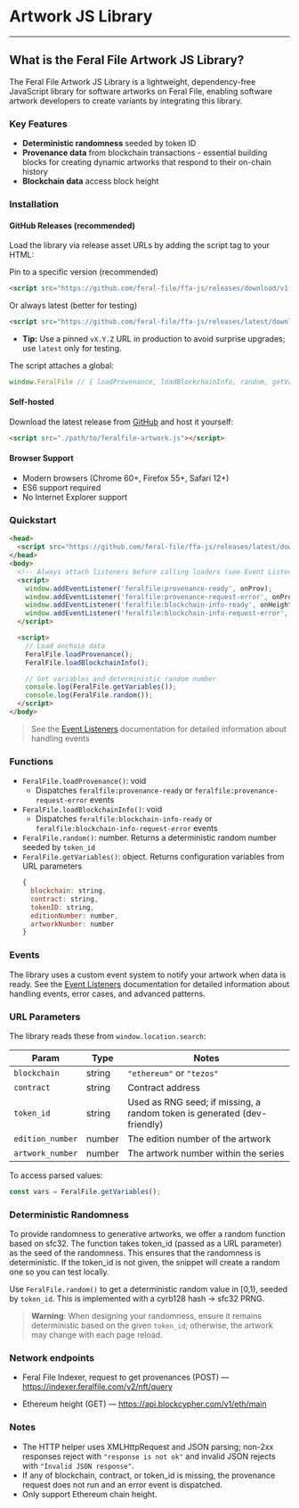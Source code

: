 # Artwork JS Library
-----------------------------------
## What is the Feral File Artwork JS Library?

The Feral File Artwork JS Library is a lightweight, dependency-free JavaScript library for software artworks on Feral File, enabling software artwork developers to create variants by integrating this library.

### Key Features
- **Deterministic randomness** seeded by token ID
- **Provenance data** from blockchain transactions - essential building blocks for creating dynamic artworks that respond to their on-chain history
- **Blockchain data** access block height

### Installation

#### GitHub Releases (recommended)

Load the library via release asset URLs by adding the script tag to your HTML:

Pin to a specific version (recommended)
```html
<script src="https://github.com/feral-file/ffa-js/releases/download/v1.0.0/artwork_lib.min.js" type="text/javascript"></script>
```

Or always latest (better for testing)
```html
<script src="https://github.com/feral-file/ffa-js/releases/latest/download/artwork_lib.min.js" type="text/javascript"></script>
```

+ **Tip:** Use a pinned `vX.Y.Z` URL in production to avoid surprise upgrades; use `latest` only for testing.

The script attaches a global:
```js
window.FeralFile // { loadProvenance, loadBlockchainInfo, random, getVariables }
```

#### Self-hosted

Download the latest release from [GitHub](https://github.com/feral-file/ffa-js/releases) and host it yourself:
```html
<script src="./path/to/feralfile-artwork.js"></script>
```

#### Browser Support
- Modern browsers (Chrome 60+, Firefox 55+, Safari 12+)
- ES6 support required
- No Internet Explorer support

### Quickstart
  ```html
  <head>
    <script src="https://github.com/feral-file/ffa-js/releases/latest/download/artwork_lib.min.js" type="text/javascript"></script>
  </head>
  <body>
    <!-- Always attach listeners before calling loaders (see Event Listeners guide) -->
    <script>
      window.addEventListener('feralfile:provenance-ready', onProv);
      window.addEventListener('feralfile:provenance-request-error', onProvErr);
      window.addEventListener('feralfile:blockchain-info-ready', onHeight);
      window.addEventListener('feralfile:blockchain-info-request-error', onHeightErr);
    </script>

    <script>
      // Load onchain data
      FeralFile.loadProvenance();
      FeralFile.loadBlockchainInfo();

      // Get variables and deterministic random number
      console.log(FeralFile.getVariables());
      console.log(FeralFile.random());
    </script>
  </body>
  ```

  > See the [Event Listeners](event-listeners.md) documentation for detailed information about handling events

### Functions
  - `FeralFile.loadProvenance()`: void
    - Dispatches `feralfile:provenance-ready` or `feralfile:provenance-request-error` events
  - `FeralFile.loadBlockchainInfo()`: void
    - Dispatches `feralfile:blockchain-info-ready` or `feralfile:blockchain-info-request-error` events
  - `FeralFile.random()`: number. Returns a deterministic random number seeded by `token_id`
  - `FeralFile.getVariables()`: object. Returns configuration variables from URL parameters
    ```js
    {
      blockchain: string,
      contract: string,
      tokenID: string,
      editionNumber: number,
      artworkNumber: number
    }
    ```

### Events
The library uses a custom event system to notify your artwork when data is ready. See the [Event Listeners](event-listeners.md) documentation for detailed information about handling events, error cases, and advanced patterns.

### URL Parameters
The library reads these from `window.location.search`:

| Param            | Type   | Notes                                                                      |
| ---------------- | ------ | -------------------------------------------------------------------------- |
| `blockchain`     | string | `"ethereum"` or `"tezos"`                           |
| `contract`       | string | Contract address                                                |
| `token_id`       | string | Used as RNG seed; if missing, a random token is generated (dev-friendly)   |
| `edition_number` | number | The edition number of the artwork                                                   |
| `artwork_number` | number | The artwork number within the series                                         |

To access parsed values:
```js
const vars = FeralFile.getVariables();
```

### Deterministic Randomness
To provide randomness to generative artworks, we offer a random function based on sfc32. The function takes token_id (passed as a URL parameter) as the seed of the randomness. This ensures that the randomness is deterministic. If the token_id is not given, the snippet will create a random one so you can test locally.

Use `FeralFile.random()` to get a deterministic random value in [0,1), seeded by `token_id`. This is implemented with a cyrb128 hash → sfc32 PRNG.

> **Warning**: When designing your randomness, ensure it remains deterministic based on the given `token_id`; otherwise, the artwork may change with each page reload.

### Network endpoints

- Feral File Indexer, request to get provenances
(POST) — https://indexer.feralfile.com/v2/nft/query

- Ethereum height
(GET) — https://api.blockcypher.com/v1/eth/main

### Notes
- The HTTP helper uses XMLHttpRequest and JSON parsing; non-2xx responses reject with `"response is not ok"` and invalid JSON rejects with `"Invalid JSON response"`. 
- If any of blockchain, contract, or token_id is missing, the provenance request does not run and an error event is dispatched. 
- Only support Ethereum chain height.

